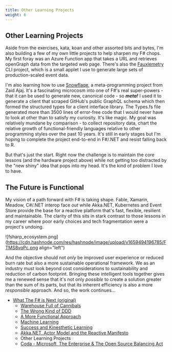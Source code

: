 ```yaml
---
title: Other Learning Projects
weight: 6
---
```


## Other Learning Projects

Aside from the exercises, kata, koan and other assorted bits and bytes, I'm also building a few of my own little projects to help sharpen my F# chops. My first foray was an Azure Function app that takes a URL and retrieves openGraph data from the targeted web page. There's also the [Fauxlemetry](https://github.com/houstonhaynes/Fauxlemetry) CLI project, which is a small applet I use to generate large sets of production-scaled event data.

I'm also learning how to use [Snowflaqe](https://github.com/Zaid-Ajaj/Snowflaqe), a meta-programming project from Zaid Ajaj. It's a fascinating microcosm into one of F#'s real super-powers - that it can be used to generate new, canonical code - so ***meta!*** I used it to generate a client that scraped GitHub's public GraphQL schema which then formed the structured types for a client interface library. The Types.fs file generated more than 3500 lines of error-free code that I would never have to look at other than to satisfy my curiosity. It's like magic. My goal was relatively mundane by comparison - to collect repository data, chart the relative growth of functional-friendly languages relative to other programming styles over the past 10 years. It's still in early stages but I'm hoping to complete the project end-to-end in F#/.NET and resist falling back to R.

But that's just the start. Right now the challenge is to maintain the core lessons (and the hardware project above) while not getting too distracted by the "new shiny" idea that pops into my head. It's the kind of problem I love to have.

## The Future is Functional

My vision of a path forward with F# is taking shape. Fable, Xamarin, Meadow, C#/.NET interop face *out* while Akka.NET, Kubernetes and Event Store provide the base for a reactive platform that's fast, flexible, resilient and maintainable. The clarity of this sits in stark contrast to those lessons in my career where poor early choices and tech fragmentation were a project's undoing. 


![fsharp_ecosystem.png](https://cdn.hashnode.com/res/hashnode/image/upload/v1659494196785/FTMS8vqPc.png align="left")

And the objective should not *only* be improved user experience or reduced burn rate but also a more sustainable operational framework. We as an industry must look beyond cost considerations to sustainability and reduction of carbon footprint. Bringing these intelligent tools together gives me a renewed sense that it's not only *possible* to create a solution greater than the sum of its parts, but that its inherent efficiency is also a more *responsible* approach. And so, the work continues...

* [What The F# is Next (original)](/perspectives/WTFSIN_1)
  * [Warehouse Full of Cannibals](/perspectives/WTFSIN_1/warehouse_full_of_cannibals.md)
  * [The Wrong Kind of DDD](/perspectives/WTFSIN_1/the_wrong_kind_of_DDD.md)
  * [A More Functional Approach](/perspectives/WTFSIN_1/a_more_functional_approach.md)
  * [Machine Learning](/perspectives/WTFSIN_1/machine_learning.md)
  * [Success and Kinesthetic Learning](/perspectives/WTFSIN_1/success_and_kinesthetic_learning.md)
  * [Akka.NET, Actor Model and the Reactive Manifesto](/perspectives/WTFSIN_1/akka_and_the_reactive_manifesto.md)
  * Other Learning Projects
  * [Coda - Microsoft, The Enterprise & The Open Source Balancing Act](/perspectives/WTFSIN_1/coda_open_source_balancing_act.md)
